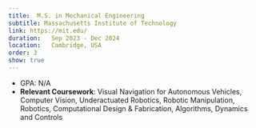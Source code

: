 ```yaml
---
title:  M.S. in Mechanical Engineering
subtitle: Massachusetts Institute of Technology
link: https://mit.edu/
duration:   Sep 2023 - Dec 2024
location:   Cambridge, USA
order: 3
show: true
---
```


- GPA: N/A
- **Relevant Coursework**: Visual Navigation for Autonomous Vehicles, Computer Vision, Underactuated Robotics, Robotic Manipulation, Robotics, Computational Design & Fabrication, Algorithms, Dynamics and Controls